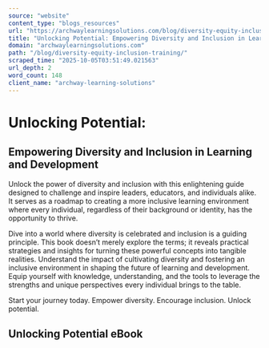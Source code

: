 ```yaml
---
source: "website"
content_type: "blogs_resources"
url: "https://archwaylearningsolutions.com/blog/diversity-equity-inclusion-training/"
title: "Unlocking Potential: Empowering Diversity and Inclusion in Learning and Development"
domain: "archwaylearningsolutions.com"
path: "/blog/diversity-equity-inclusion-training/"
scraped_time: "2025-10-05T03:51:49.021563"
url_depth: 2
word_count: 148
client_name: "archway-learning-solutions"
---
```


# Unlocking Potential:

## Empowering Diversity and Inclusion in Learning and Development

Unlock the power of diversity and inclusion with this enlightening guide designed to challenge and inspire leaders, educators, and individuals alike. It serves as a roadmap to creating a more inclusive learning environment where every individual, regardless of their background or identity, has the opportunity to thrive.

Dive into a world where diversity is celebrated and inclusion is a guiding principle. This book doesn’t merely explore the terms; it reveals practical strategies and insights for turning these powerful concepts into tangible realities. Understand the impact of cultivating diversity and fostering an inclusive environment in shaping the future of learning and development. Equip yourself with knowledge, understanding, and the tools to leverage the strengths and unique perspectives every individual brings to the table.

Start your journey today. Empower diversity. Encourage inclusion. Unlock potential.

## Unlocking Potential eBook